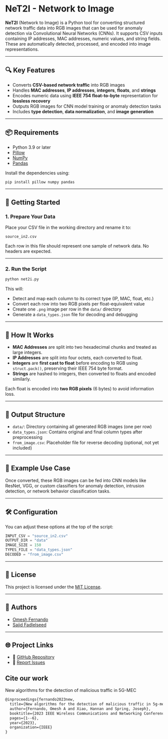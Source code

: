 
# NeT2I - Network to Image

**NeT2I** (Network to Image) is a Python tool for converting structured network traffic data into RGB images that can be used for anomaly detection via Convolutional Neural Networks (CNNs). It supports CSV inputs containing IP addresses, MAC addresses, numeric values, and string fields. These are automatically detected, processed, and encoded into image representations.

---

## 🔍 Key Features

- Converts **CSV-based network traffic** into RGB images
- Handles **MAC addresses**, **IP addresses**, **integers**, **floats**, and **strings**
- Encodes numeric data using **IEEE 754 float-to-byte** representation for **lossless recovery**
- Outputs RGB images for CNN model training or anomaly detection tasks
- Includes **type detection**, **data normalization**, and **image generation**

---

## 📦 Requirements

- Python 3.9 or later
- [Pillow](https://pypi.org/project/Pillow/)
- [NumPy](https://pypi.org/project/numpy/)
- [Pandas](https://pypi.org/project/pandas/)

Install the dependencies using:

```bash
pip install pillow numpy pandas
```

---

## 🚀 Getting Started

### 1. Prepare Your Data

Place your CSV file in the working directory and rename it to:

```
source_in2.csv
```

Each row in this file should represent one sample of network data. No headers are expected.

---

### 2. Run the Script

```bash
python net2i.py
```

This will:
- Detect and map each column to its correct type (IP, MAC, float, etc.)
- Convert each row into two RGB pixels per float-equivalent value
- Create one `.png` image per row in the `data/` directory
- Generate a `data_types.json` file for decoding and debugging

---

## 🧠 How It Works

- **MAC Addresses** are split into two hexadecimal chunks and treated as large integers.
- **IP Addresses** are split into four octets, each converted to float.
- **Integers** are **first cast to float** before encoding to RGB using `struct.pack()`, preserving their IEEE 754 byte format.
- **Strings** are hashed to integers, then converted to floats and encoded similarly.

Each float is encoded into **two RGB pixels** (6 bytes) to avoid information loss.

---

## 📁 Output Structure

- `data/`: Directory containing all generated RGB images (one per row)
- `data_types.json`: Contains original and final column types after preprocessing
- `from_image.csv`: Placeholder file for reverse decoding (optional, not yet included)

---

## 🧪 Example Use Case

Once converted, these RGB images can be fed into CNN models like ResNet, VGG, or custom classifiers for anomaly detection, intrusion detection, or network behavior classification tasks.

---

## 🛠️ Configuration

You can adjust these options at the top of the script:

```python
INPUT_CSV = "source_in2.csv"
OUTPUT_DIR = "data"
IMAGE_SIZE = 150
TYPES_FILE = "data_types.json"
DECODED = "from_image.csv"
```

---

## 🧾 License

This project is licensed under the [MIT License](LICENSE).

---

## 👥 Authors

- [Omesh Fernando](mailto:omeshf@gmail.com)
- [Sajid Fadlelseed](mailto:sajidqurashi1@gmail.com)

---

## 🌐 Project Links

- 🔗 [GitHub Repository](https://github.com/omeshF/NeT2I)
- 🐛 [Report Issues](https://github.com/omeshF/NeT2I/issues)


## Cite our work

New algorithms for the detection of malicious traffic in 5G-MEC

```latex
@inproceedings{fernando2023new,
  title={New algorithms for the detection of malicious traffic in 5g-mec},
  author={Fernando, Omesh A and Xiao, Hannan and Spring, Joseph},
  booktitle={2023 IEEE Wireless Communications and Networking Conference (WCNC)},
  pages={1--6},
  year={2023},
  organization={IEEE}
}
```
